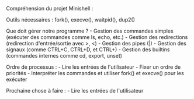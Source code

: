 Compréhension du projet Minishell :

Outils nécessaires : fork(), execve(), waitpid(), dup2()

Que doit gérer notre programme ?
	- Gestion des commandes simples (exécuter des commandes comme ls, echo, etc.)
	- Gestion des redirections (redirection d'entrée/sortie avec >, <)
	- Gestion des pipes (|)
	- Gestion des signaux (comme CTRL+C, CTRL+D, et CTRL+\)
	- Gestion des builtins (commandes internes comme cd, export, unset)

Ordre de processus :
	- Lire les entrées de l'utilisateur
	- Fixer un ordre de priorités
 	- Interpréter les commandes et utiliser fork() et execve() pour les exécuter



Prochaine chose à faire :
	- Lire les entrées de l'utilisateur
